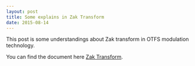 ```yaml
---
layout: post
title: Some explains in Zak Transform
date: 2015-08-14
---
```


This post is some understandings about Zak transform in OTFS modulation technology.

You can find the document here [Zak Transform](../files/NoteinSimplifiedChinese.pdf).